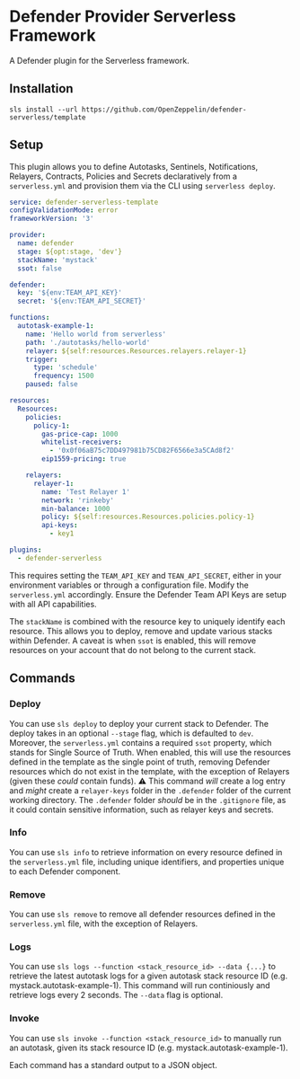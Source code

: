 # Defender Provider Serverless Framework

A Defender plugin for the Serverless framework.

## Installation

`sls install --url https://github.com/OpenZeppelin/defender-serverless/template`

## Setup

This plugin allows you to define Autotasks, Sentinels, Notifications, Relayers, Contracts, Policies and Secrets declaratively from a `serverless.yml` and provision them via the CLI using `serverless deploy`.

```yaml
service: defender-serverless-template
configValidationMode: error
frameworkVersion: '3'

provider:
  name: defender
  stage: ${opt:stage, 'dev'}
  stackName: 'mystack'
  ssot: false

defender:
  key: '${env:TEAM_API_KEY}'
  secret: '${env:TEAM_API_SECRET}'

functions:
  autotask-example-1:
    name: 'Hello world from serverless'
    path: './autotasks/hello-world'
    relayer: ${self:resources.Resources.relayers.relayer-1}
    trigger:
      type: 'schedule'
      frequency: 1500
    paused: false

resources:
  Resources:
    policies:
      policy-1:
        gas-price-cap: 1000
        whitelist-receivers:
          - '0x0f06aB75c7DD497981b75CD82F6566e3a5CAd8f2'
        eip1559-pricing: true

    relayers:
      relayer-1:
        name: 'Test Relayer 1'
        network: 'rinkeby'
        min-balance: 1000
        policy: ${self:resources.Resources.policies.policy-1}
        api-keys:
          - key1

plugins:
  - defender-serverless
```

This requires setting the `TEAM_API_KEY` and `TEAN_API_SECRET`, either in your environment variables or through a configuration file. Modify the `serverless.yml` accordingly.
Ensure the Defender Team API Keys are setup with all API capabilities.

The `stackName` is combined with the resource key to uniquely identify each resource. This allows you to deploy, remove and update various stacks within Defender.
A caveat is when `ssot` is enabled, this will remove resources on your account that do not belong to the current stack.

## Commands

### Deploy

You can use `sls deploy` to deploy your current stack to Defender. The deploy takes in an optional `--stage` flag, which is defaulted to `dev`. Moreover, the `serverless.yml` contains a required `ssot` property, which stands for Single Source of Truth.
When enabled, this will use the resources defined in the template as the single point of truth, removing Defender resources which do not exist in the template, with the exception of Relayers (given these _could_ contain funds).
:warning: This command _will_ create a log entry and _might_ create a `relayer-keys` folder in the `.defender` folder of the current working directory. The `.defender` folder _should_ be in the `.gitignore` file, as it could contain sensitive information, such as relayer keys and secrets.

### Info

You can use `sls info` to retrieve information on every resource defined in the `serverless.yml` file, including unique identifiers, and properties unique to each Defender component.

### Remove

You can use `sls remove` to remove all defender resources defined in the `serverless.yml` file, with the exception of Relayers.

### Logs

You can use `sls logs --function <stack_resource_id> --data {...}` to retrieve the latest autotask logs for a given autotask stack resource ID (e.g. mystack.autotask-example-1). This command will run continiously and retrieve logs every 2 seconds. The `--data` flag is optional.

### Invoke

You can use `sls invoke --function <stack_resource_id>` to manually run an autotask, given its stack resource ID (e.g. mystack.autotask-example-1).

Each command has a standard output to a JSON object.
